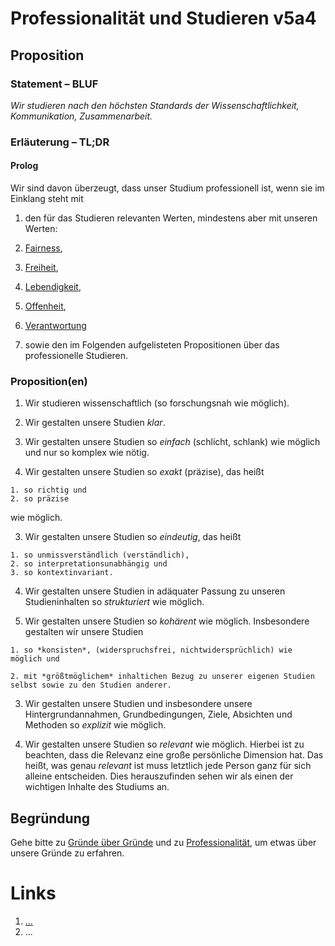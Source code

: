 <!---
   NAME - The NAME of this project is:
ethos

  FILE - The FILENAME of the current file is:
/v5a4.md

  CREATION - This project was CREATED on:
2017-01-28-16:15:00 UTC

  MODIFICATION - This project was last MODIFIED on:
2017-01-28-16:15:00 UTC

  VERSION - The current VERSION of this project is:
<git-commit-hash>-2017-01-28-16:15:00 UTC

  CREATOR(S) - This project was CREATED by:
Michael Czechowski, Martin Maga

  CONTACT - You can CONTACT the creator(s) or developer(s) of this project at:
E-Mail: mail@martinmaga.de

  COPYRIGHT - The COPYRIGHT holder of this project is:
COPYRIGHT (c) 2016 Martin Maga

  LICENSE - This project is LICENSED under the following license:
Martin Maga 2016 CC BY-SA 4.0 https://creativecommons.org

  SUBFILE – This is a SUBFILE! For more INFORMATION on this project go to:
/README.md
--->

# Professionalität und Studieren v5a4
## Proposition
### Statement – BLUF
*Wir studieren nach den höchsten Standards der Wissenschaftlichkeit, Kommunikation, Zusammenarbeit.*

### Erläuterung – TL;DR
#### Prolog
Wir sind davon überzeugt, dass unser Studium professionell ist, wenn sie im Einklang steht mit

1. den für das Studieren relevanten Werten, mindestens aber mit unseren Werten:

  1. [Fairness](../contents/values/v1_fairness.md),
  2. [Freiheit](../contents/values/v12_freedom.md),
  3. [Lebendigkeit](../contents/values/v3_liveliness.md),
  4. [Offenheit](../contents/values/v4_openness.md),
  5. [Verantwortung](../contents/values/v5_responsibility.md)

2. sowie den im Folgenden aufgelisteten Propositionen über das professionelle Studieren.

### Proposition(en)
1. Wir studieren wissenschaftlich (so forschungsnah wie möglich).

2. Wir gestalten unsere Studien *klar*.

  1. Wir gestalten unsere Studien so *einfach* (schlicht, schlank) wie möglich und nur so komplex wie nötig.

  2. Wir gestalten unsere Studien so *exakt* (präzise), das heißt

    1. so richtig und
    2. so präzise

  wie möglich.

  3. Wir gestalten unsere Studien so *eindeutig*, das heißt

    1. so unmissverständlich (verständlich),   
    2. so interpretationsunabhängig und
    3. so kontextinvariant.

  4. Wir gestalten unsere Studien in adäquater Passung zu unseren Studieninhalten so *strukturiert* wie möglich.

  5. Wir gestalten unsere Studien so *kohärent* wie möglich.
  Insbesondere gestalten wir unsere Studien

    1. so *konsisten*, (widerspruchsfrei, nichtwidersprüchlich) wie möglich und

    2. mit *größtmöglichem* inhaltichen Bezug zu unserer eigenen Studien selbst sowie zu den Studien anderer.

3. Wir gestalten unsere Studien und insbesondere unsere Hintergrundannahmen, Grundbedingungen, Ziele, Absichten und Methoden so *explizit* wie möglich.

4. Wir gestalten unsere Studien so *relevant* wie möglich.
Hierbei ist zu beachten, dass die Relevanz eine große persönliche Dimension hat.
Das heißt, was genau *relevant* ist muss letztlich jede Person ganz für sich alleine entscheiden.
Dies herauszufinden sehen wir als einen der wichtigen Inhalte des Studiums an.

## Begründung
Gehe bitte zu [Gründe über Gründe](../contents/reasons/reasons.md) und zu [Professionalität](../contents/values/v5_professionality.md), um etwas über unsere Gründe zu erfahren.

# Links
  1. […](…)
  2. …
